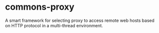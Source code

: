 commons-proxy
=============

A smart framework for selecting proxy to access remote web hosts based on HTTP protocol in a multi-thread environment.